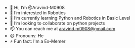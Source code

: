 - 👋 Hi, I’m @Aravind-M0908
- 👀 I’m interested in Robotics 
- 🌱 I’m currently learning Python and Robotics in Basic Level
- 💞️ I’m looking to collaborate on python projects 
- 📫 You can reach me at aravind.m0908@gmail.com
- 😄 Pronouns: He
- ⚡ Fun fact: I'm a Ex-Memer

<!---
Aravind-M0908/Aravind-M0908 is a ✨ special ✨ repository because its `README.md` (this file) appears on your GitHub profile.
You can click the Preview link to take a look at your changes.
--->

